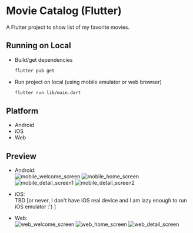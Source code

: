 # Movie Catalog (Flutter)

A Flutter project to show list of my favorite movies.

## Running on Local

- Build/get dependencies
    ```bash
    flutter pub get
    ```
- Run project on local (using mobile emulator or web browser)
    ```bash
    flutter run lib/main.dart
    ```


## Platform

- Android
- iOS
- Web

## Preview

- Android: <br>
![mobile_welcome_screen](https://user-images.githubusercontent.com/44081111/232263078-71f8eeda-5d2d-4ef7-9a5e-2a2706f7350b.jpg)
![mobile_home_screen](https://user-images.githubusercontent.com/44081111/232263199-34052a9d-d969-4ebe-b2ae-41cbc16eb1c5.jpg)
![mobile_detail_screen1](https://user-images.githubusercontent.com/44081111/232263227-19e77089-5405-46a0-a90c-af30a809403f.jpg)
![mobile_detail_screen2](https://user-images.githubusercontent.com/44081111/232263245-f5daecef-cd08-4d10-9378-6732033112ad.jpg)


- iOS: <br>
TBD [or never, I don't have iOS real device and I am lazy enough to run iOS emulator :') ]

- Web: <br>
![web_welcome_screen](https://user-images.githubusercontent.com/44081111/232263704-e9fd91aa-c48b-4581-9c1b-b418e291e14a.jpg)
![web_home_screen](https://user-images.githubusercontent.com/44081111/232263696-3bb8d768-0137-4ffc-a04d-9f9115af7a38.jpg)
![web_detail_screen](https://user-images.githubusercontent.com/44081111/232263703-580d3527-1267-4768-8e95-d6aa81ff2767.jpg)


